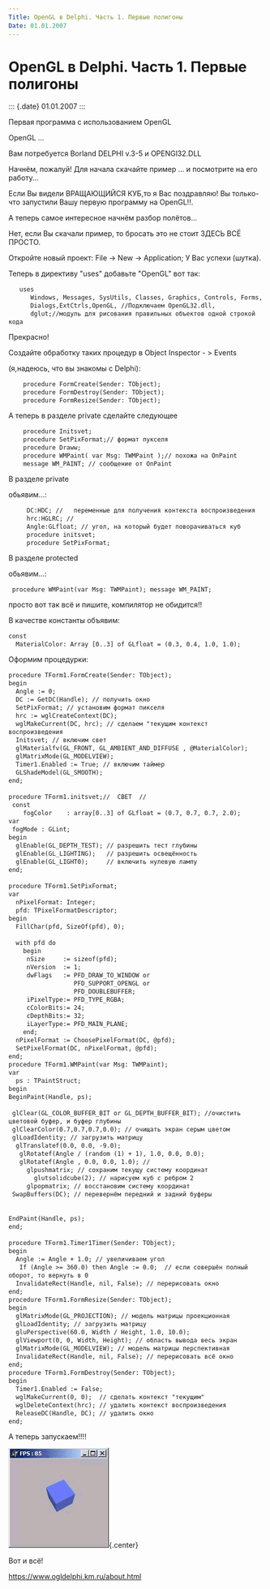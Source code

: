 ```yaml
---
Title: OpenGL в Delphi. Часть 1. Первые полигоны
Date: 01.01.2007
---
```



OpenGL в Delphi. Часть 1. Первые полигоны
=========================================

::: {.date}
01.01.2007
:::

Первая программа с использованием OpenGL

OpenGL ...

Вам потребуется Borland DELPHI v.3-5 и OPENGl32.DLL

Начнём, пожалуй! Для начала скачайте пример ... и  посмотрите на его работу...

Если Вы видели ВРАЩАЮЩИЙСЯ КУБ,то я Вас поздравляю!
Вы только-что запустили Вашу первую программу на OpenGL!!.

А теперь самое интересное начнём разбор полётов...

Нет, если Вы скачали пример, то бросать это не стоит  ЗДЕСЬ ВСЁ ПРОСТО.

Откройте новый проект: File -\> New -\> Application; У Вас успехи
(шутка).

Теперь в директиву \"uses\" добавьте \"OpenGL\" вот так:

       uses
          Windows, Messages, SysUtils, Classes, Graphics, Controls, Forms,
          Dialogs,ExtCtrls,OpenGL, //Подключаем OpenGL32.dll,
          dglut;//модуль для рисования правильных объектов одной строкой кода

Прекрасно!

Создайте обработку таких процедур в Object Inspector - \> Events

(я,надеюсь, что вы знакомы с Delphi):

        procedure FormCreate(Sender: TObject);
        procedure FormDestroy(Sender: TObject);
        procedure FormResize(Sender: TObject);

А теперь в разделе private сделайте следующее

        procedure Initsvet;
        procedure SetPixFormat;// формат пукселя
        procedure Draww;
        procedure WMPaint( var Msg: TWMPaint );// похожа на OnPaint
        message WM_PAINT; // сообщение от OnPaint

В разделе private

обьявим\...:

         DC:HDC; //   переменные для получения контекста воспроизведения
         hrc:HGLRC; //
         Angle:GLfloat; // угол, на который будет поворачиваться куб
         procedure initsvet;
         procedure SetPixFormat;

В разделе protected

обьявим\...:

     procedure WMPaint(var Msg: TWMPaint); message WM_PAINT;

просто вот так всё и пишите, компилятор не обидится!!

В качестве константы объявим:

    const
      MaterialColor: Array [0..3] of GLfloat = (0.3, 0.4, 1.0, 1.0);

Оформим процедурки:

    procedure TForm1.FormCreate(Sender: TObject);
    begin
      Angle := 0;
      DC := GetDC(Handle); // получить окно
      SetPixFormat; // установим формат пикселя
      hrc := wglCreateContext(DC);
      wglMakeCurrent(DC, hrc); // сделаем "текущим контекст воспроизведения
      Initsvet; // включим свет
      glMaterialfv(GL_FRONT, GL_AMBIENT_AND_DIFFUSE , @MaterialColor);
      glMatrixMode(GL_MODELVIEW);
      Timer1.Enabled := True; // включим таймер
      GLShadeModel(GL_SMOOTH);
    end;
     
    procedure TForm1.initsvet;//  СВЕТ  //
     const
        fogColor    : array[0..3] of GLfloat = (0.7, 0.7, 0.7, 2.0);
    var
     fogMode : GLint;
    begin
      glEnable(GL_DEPTH_TEST); // разрешить тест глубины
      glEnable(GL_LIGHTING);   // разрешить освещённость
      glEnable(GL_LIGHT0);     // включить нулевую лампу
    end;
     
    procedure TForm1.SetPixFormat;
    var
      nPixelFormat: Integer;
      pfd: TPixelFormatDescriptor;
    begin
      FillChar(pfd, SizeOf(pfd), 0);
     
      with pfd do
        begin
         nSize     := sizeof(pfd);
         nVersion  := 1;
         dwFlags   := PFD_DRAW_TO_WINDOW or
                      PFD_SUPPORT_OPENGL or
                      PFD_DOUBLEBUFFER;
         iPixelType:= PFD_TYPE_RGBA;
         cColorBits:= 24;
         cDepthBits:= 32;
         iLayerType:= PFD_MAIN_PLANE;
        end;
      nPixelFormat := ChoosePixelFormat(DC, @pfd);
      SetPixelFormat(DC, nPixelFormat, @pfd);
    end;
    procedure TForm1.WMPaint(var Msg: TWMPaint);
    var
      ps : TPaintStruct;
    begin
    BeginPaint(Handle, ps);
     
     glClear(GL_COLOR_BUFFER_BIT or GL_DEPTH_BUFFER_BIT); //очистить цветовой буфер, и буфер глубины
     glClearColor(0.7,0.7,0.7,0.0); // очищать экран серым цветом
     glLoadIdentity; // загрузить матрицу
      glTranslatef(0.0, 0.0, -9.0);
       glRotatef(Angle / (random (1) + 1), 1.0, 0.0, 0.0);
       glRotatef(Angle , 0.0, 0.0, 1.0); //
         glpushmatrix; // сохраним текущу систему координат
           glutsolidcube(2); // нарисуем куб с ребром 2
         glpopmatrix; // восстановим систему координат
     SwapBuffers(DC); // перевернём передний и задний буферы
     
     
    EndPaint(Handle, ps);
    end;
     
    procedure TForm1.Timer1Timer(Sender: TObject);
    begin
      Angle := Angle + 1.0; // увеличиваем угол
       If (Angle >= 360.0) then Angle := 0.0;  // если совершён полный оборот, то вернуть в 0
      InvalidateRect(Handle, nil, False); // перерисовать окно
    end;
    procedure TForm1.FormResize(Sender: TObject);
    begin
      glMatrixMode(GL_PROJECTION); // модель матрицы проекционная
      glLoadIdentity; // загрузить матрицу
      gluPerspective(60.0, Width / Height, 1.0, 10.0);
      glViewport(0, 0, Width, Height); // область вывода весь экран
      glMatrixMode(GL_MODELVIEW); // модель матрицы перспективная
      InvalidateRect(Handle, nil, False); // перерисовать всё окно
    end;
    procedure TForm1.FormDestroy(Sender: TObject);
    begin
      Timer1.Enabled := False;
      wglMakeCurrent(0, 0);  // сделать контекст "текущим"
      wglDeleteContext(hrc); // удалить контекст воспроизведения
      ReleaseDC(Handle, DC); // удалить окно
    end;

А теперь запускаем!!!!

![clip0124](clip0124.png){.center}

Вот и всё!

<https://www.ogldelphi.km.ru/about.html>
